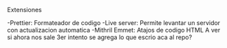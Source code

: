 Extensiones

-Prettier: Formateador de codigo
-Live server: Permite levantar un servidor con actualizacion automatica
-Mithril Emmet: Atajos de codigo HTML
A ver si ahora nos sale
3er intento
se agrega lo que escrio aca al repo?
